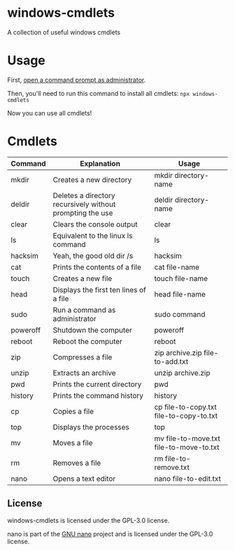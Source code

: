 # windows-cmdlets

A collection of useful windows cmdlets

# Usage

First, [open a command prompt as administrator](https://www.itechguides.com/how-to-run-cmd-as-admin-administrator/).

Then, you'll need to run this command to install all cmdlets: `npx windows-cmdlets`

Now you can use all cmdlets!

# Cmdlets


| Command  | Explanation                                               | Usage                                   |
| ---------- | ----------------------------------------------------------- | ----------------------------------------- |
| mkdir    | Creates a new directory                                   | mkdir directory-name                    |
| deldir   | Deletes a directory recursively without prompting the use | deldir directory-name                   |
| clear    | Clears the console output                                 | clear                                   |
| ls       | Equivalent to the linux ls command                        | ls                                      |
| hacksim  | Yeah, the good old dir /s                                 | hacksim                                 |
| cat      | Prints the contents of a file                             | cat file-name                           |
| touch    | Creates a new file                                        | touch file-name                         |
| head     | Displays the first ten lines of a file                    | head file-name                          |
| sudo     | Run a command as administrator                            | sudo command                            |
| poweroff | Shutdown the computer                                     | poweroff                                |
| reboot   | Reboot the computer                                       | reboot                                  |
| zip      | Compresses a file                                         | zip archive.zip file-to-add.txt         |
| unzip    | Extracts an archive                                       | unzip archive.zip                       |
| pwd      | Prints the current directory                              | pwd                                     |
| history  | Prints the command history                                | history                                 |
| cp       | Copies a file                                             | cp file-to-copy.txt file-to-copy-to.txt |
| top      | Displays the processes                                    | top                                     |
| mv       | Moves a file                                              | mv file-to-move.txt file-to-move-to.txt |
| rm       | Removes a file                                            | rm file-to-remove.txt                   |
| nano     | Opens a text editor                                       | nano file-to-edit.txt                   |

## License

windows-cmdlets is licensed under the GPL-3.0 license.

nano is part of the [GNU nano](https://www.gnu.org/software/nano/) project and is licensed under the GPL-3.0 license.
